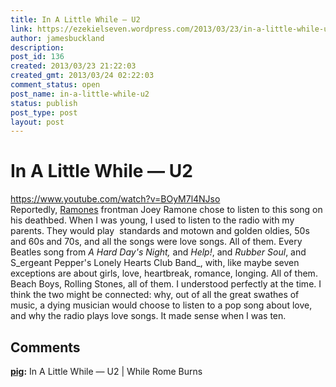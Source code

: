 ```yaml
---
title: In A Little While — U2
link: https://ezekielseven.wordpress.com/2013/03/23/in-a-little-while-u2/
author: jamesbuckland
description: 
post_id: 136
created: 2013/03/23 21:22:03
created_gmt: 2013/03/24 02:22:03
comment_status: open
post_name: in-a-little-while-u2
status: publish
post_type: post
layout: post
---
```


# In A Little While — U2

https://www.youtube.com/watch?v=BOyM7l4NJso Reportedly, [Ramones](http://www.youtube.com/watch?v=lQeo3OfuEDM) frontman Joey Ramone chose to listen to this song on his deathbed. When I was young, I used to listen to the radio with my parents. They would play  standards and motown and golden oldies, 50s and 60s and 70s, and all the songs were love songs. All of them. Every Beatles song from _A Hard Day's Night,_ and _Help!_, and _Rubber Soul_, and S_ergeant Pepper's Lonely Hearts Club Band_, with, like maybe seven exceptions are about girls, love, heartbreak, romance, longing. All of them. Beach Boys, Rolling Stones, all of them. I understood perfectly at the time. I think the two might be connected: why, out of all the great swathes of music, a dying musician would choose to listen to a pop song about love, and why the radio plays love songs. It made sense when I was ten.

## Comments

**[pig](#6 "2013-05-10 10:24:30"):** In A Little While — U2 | While Rome Burns

